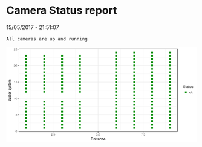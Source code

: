 Camera Status report
================
15/05/2017 - 21:51:07

    All cameras are up and running

![](camreport_files/figure-markdown_github/unnamed-chunk-2-1.png)
